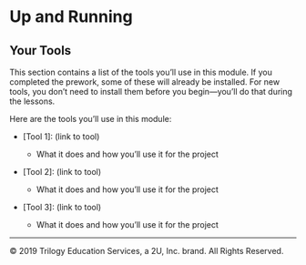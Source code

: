 # Up and Running

## Your Tools

This section contains a list of the tools you’ll use in this module. If you completed the prework, some of these will already be installed. For new tools, you don’t need to install them before you begin&mdash;you’ll do that during the lessons. 

Here are the tools you’ll use in this module:

* [Tool 1]: (link to tool)
    * What it does and how you’ll use it for the project

* [Tool 2]: (link to tool)
    * What it does and how you’ll use it for the project

* [Tool 3]: (link to tool)
    * What it does and how you’ll use it for the project

---
© 2019 Trilogy Education Services, a 2U, Inc. brand. All Rights Reserved.
